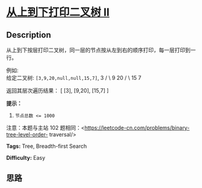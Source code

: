 # [从上到下打印二叉树 II][title]

## Description

从上到下按层打印二叉树，同一层的节点按从左到右的顺序打印，每一层打印到一行。



例如:  
给定二叉树: `[3,9,20,null,null,15,7]`,
                3       / \      9  20        /  \       15   7    

返回其层次遍历结果：
            [      [3],      [9,20],      [15,7]    ]    



**提示：**

  1. `节点总数 <= 1000`

注意：本题与主站 102 题相同：<https://leetcode-cn.com/problems/binary-tree-level-order-
traversal/>


**Tags:** Tree, Breadth-first Search

**Difficulty:** Easy

## 思路

[title]: https://leetcode-cn.com/problems/cong-shang-dao-xia-da-yin-er-cha-shu-ii-lcof

